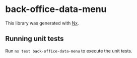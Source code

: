 # back-office-data-menu

This library was generated with [Nx](https://nx.dev).

## Running unit tests

Run `nx test back-office-data-menu` to execute the unit tests.
